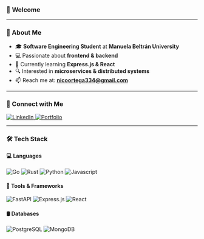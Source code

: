 ### 👋 **Welcome**

---

### 🚀 About Me
- 🎓 **Software Engineering Student** at **Manuela Beltrán University**
- 💻 Passionate about **frontend & backend**
- 🌱 Currently learning **Express.js & React**
- 🔍 Interested in **microservices & distributed systems**
- 📫 Reach me at: **nicoortega334@gmail.com**

---

### 🔗 Connect with Me
<p align="left">
  <a href="https://www.linkedin.com/in/nicol%C3%A1s-felipe-castellanos-ortega-08934b216/" target="_blank">
    <img src="https://img.shields.io/badge/LinkedIn-0077B5?style=for-the-badge&logo=linkedin&logoColor=white" alt="LinkedIn" />
  </a>
  <a href="https://nicolascaste.vercel.app/" target="_blank">
    <img src="https://img.shields.io/badge/Portfolio-000000?style=for-the-badge&logo=About.me&logoColor=white" alt="Portfolio" />
  </a>
</p>

---

### 🛠️ Tech Stack
#### 💻 Languages
<p>
  <img src="https://img.shields.io/badge/Go-%2300ADD8.svg?&logo=go&logoColor=white" alt="Go" />
  <img src="https://img.shields.io/badge/Rust-%23000000.svg?e&logo=rust&logoColor=white" alt="Rust" />
  <img src="https://img.shields.io/badge/Python-3776AB?logo=python&logoColor=fff" alt="Python" />
  <img src="https://img.shields.io/badge/JavaScript-F7DF1E?logo=javascript&logoColor=000" alt="Javascript" />
</p>

#### 🔧 Tools & Frameworks
<p>
  <img src="https://img.shields.io/badge/FastAPI-009485.svg?logo=fastapi&logoColor=white" alt="FastAPI" />
  <img src="https://img.shields.io/badge/Express.js-%23404d59.svg?logo=express&logoColor=%2361DAFB" alt="Express.js" />
  <img src="https://img.shields.io/badge/React-%2320232a.svg?logo=react&logoColor=%2361DAFB" alt="React" />
</p>

#### 🛢️ Databases
<p>
  <img src="https://img.shields.io/badge/Postgres-%23316192.svg?logo=postgresql&logoColor=white" alt="PostgreSQL" />
  <img src="https://img.shields.io/badge/MongoDB-%234ea94b.svg?logo=mongodb&logoColor=white" alt="MongoDB" />
</p>
